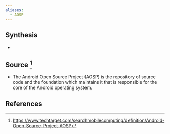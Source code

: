 ```yaml
---
aliases:
  - AOSP
---
```

## Synthesis
- 
## Source [^1]
- The Android Open Source Project (AOSP) is the repository of source code and the foundation which maintains it that is responsible for the core of the Android operating system.
## References

[^1]: https://www.techtarget.com/searchmobilecomputing/definition/Android-Open-Source-Project-AOSP